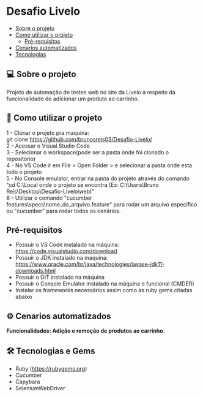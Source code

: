 # Desafio Livelo

<!--ts-->
   * [Sobre o projeto](#-sobre-o-projeto)
   * [Como utilizar o projeto](#-como-utilizar-o-projeto)
     * [Pré-requisitos](#pré-requisitos)
   * [Cenarios automatizados](#-cenarios-automatizados)
   * [Tecnologias](#-tecnologias)
<!--te-->

## 💻 Sobre o projeto
<p>Projeto de automação de testes web no site da Livelo a respeito da funcionalidade de adicionar um produto ao carrinho.</p>

## 🚀 Como utilizar o projeto
1 - Clonar o projeto pra maquina: <br>
git clone https://github.com/brunosreis03/Desafio-Livelo/ <br>
2 - Acessar o Visual Studio Code <br>
3 - Selecionar o workspace(pode ser a pasta onde foi clonado o repositorio) <br>
4 - No VS Code ir em File > Open Folder > e selecionar a pasta onde esta todo o projeto <br>
5 - No Console emulator, entrar na pasta do projeto através do comando "cd C:\Local onde o projeto se encontra (Ex: C:\Users\Bruno Reis\Desktop\Desafio-Livelo\web)" <br>
6 - Utilizar o comando "cucumber features\specs\nome_do_arquivo.feature" para rodar um arquivo específico ou "cucumber" para rodar todos os cenários. <br>

## Pré-requisitos
- Possuir o VS Code instalado na máquina: https://code.visualstudio.com/download
- Possuir o JDK instalado na maquina: https://www.oracle.com/br/java/technologies/javase-jdk11-downloads.html
- Possuir o GIT instalado na máquina
- Possuir o Console Emulator instalado na máquina e funcional (CMDER)
- Instalar os frameworks necessários assim como as ruby gems citadas abaixo
  
## ⚙️ Cenarios automatizados
<b>Funcionalidades: Adição e remoção de produtos ao carrinho.</b><br>

## 🛠 Tecnologias e Gems
- Ruby
(https://rubygems.org)
- Cucumber
- Capybara
- SeleniumWebDriver
